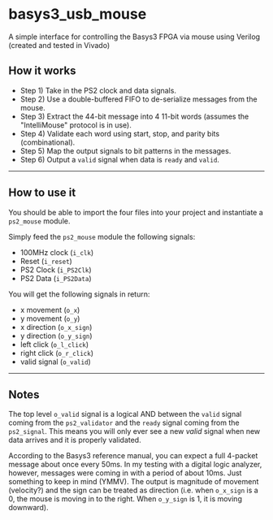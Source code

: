 # basys3_usb_mouse
A simple interface for controlling the Basys3 FPGA via mouse using Verilog (created and tested in Vivado)

## How it works
- Step 1) Take in the PS2 clock and data signals.
- Step 2) Use a double-buffered FIFO to de-serialize messages from the mouse.
- Step 3) Extract the 44-bit message into 4 11-bit words (assumes the "IntelliMouse" protocol is in use).
- Step 4) Validate each word using start, stop, and parity bits (combinational).
- Step 5) Map the output signals to bit patterns in the messages.
- Step 6) Output a `valid` signal when data is `ready` and `valid`.
----

## How to use it
You should be able to import the four files into your project and instantiate a
`ps2_mouse` module. 

Simply feed the `ps2_mouse` module the following signals:

- 100MHz clock (`i_clk`)
- Reset (`i_reset`)
- PS2 Clock (`i_PS2Clk`)
- PS2 Data (`i_PS2Data`)

You will get the following signals in return:

- x movement (`o_x`)
- y movement (`o_y`)
- x direction (`o_x_sign`)
- y direction (`o_y_sign`)
- left click (`o_l_click`)
- right click (`o_r_click`)
- valid signal (`o_valid`)
----

## Notes
The top level `o_valid` signal is a logical AND between the `valid` signal
coming from the `ps2_validator` and the `ready` signal coming from the
`ps2_signal`. This means you will only ever see a new *valid* signal when new
data arrives and it is properly validated.

According to the Basys3 reference manual, you can expect a full 4-packet message about once every 50ms.
In my testing with a digital logic analyzer, however, messages were coming in with a period of about 10ms. 
Just something to keep in mind (YMMV). The output is magnitude of movement (velocity?) and the
sign can be treated as direction (i.e. when `o_x_sign` is a 0, the mouse is
moving in to the right. When `o_y_sign` is 1, it is moving downward).
